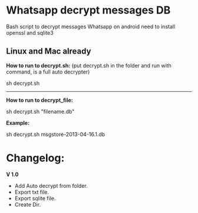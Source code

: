 Whatsapp decrypt messages DB
======

Bash script to decrypt messages Whatsapp on android
need to install openssl and sqlite3

Linux and Mac already
-----------------------

**How to run to decrypt.sh:**
(put decrypt.sh in the folder and run with command, is a full auto decrypter)

sh decrypt.sh

-----------------------

**How to run to decrypt_file:**

sh decrypt.sh "filename.db"


**Example:**

sh decrypt.sh msgstore-2013-04-16.1.db


Changelog:
======

**V 1.0**
- Add Auto decrypt from folder.
- Export txt file.
- Export sqlite file.
- Create Dir.
